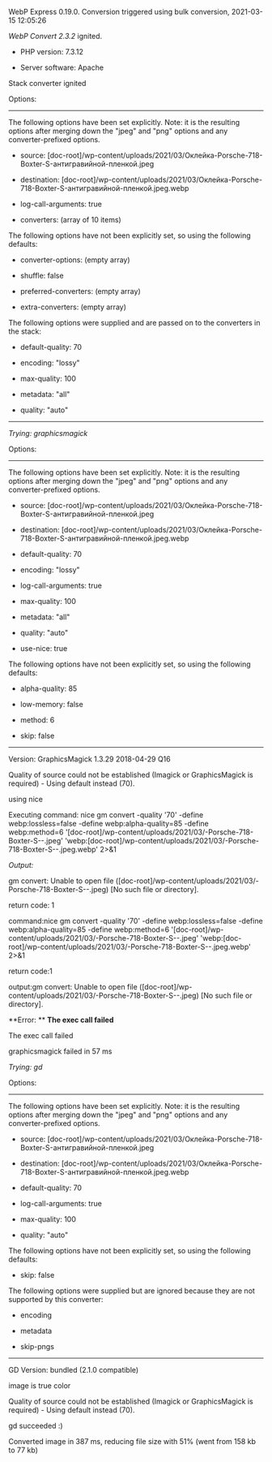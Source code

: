 WebP Express 0.19.0. Conversion triggered using bulk conversion, 2021-03-15 12:05:26

*WebP Convert 2.3.2*  ignited.
- PHP version: 7.3.12
- Server software: Apache

Stack converter ignited

Options:
------------
The following options have been set explicitly. Note: it is the resulting options after merging down the "jpeg" and "png" options and any converter-prefixed options.
- source: [doc-root]/wp-content/uploads/2021/03/Оклейка-Porsche-718-Boxter-S-антигравийной-пленкой.jpeg
- destination: [doc-root]/wp-content/uploads/2021/03/Оклейка-Porsche-718-Boxter-S-антигравийной-пленкой.jpeg.webp
- log-call-arguments: true
- converters: (array of 10 items)

The following options have not been explicitly set, so using the following defaults:
- converter-options: (empty array)
- shuffle: false
- preferred-converters: (empty array)
- extra-converters: (empty array)

The following options were supplied and are passed on to the converters in the stack:
- default-quality: 70
- encoding: "lossy"
- max-quality: 100
- metadata: "all"
- quality: "auto"
------------


*Trying: graphicsmagick* 

Options:
------------
The following options have been set explicitly. Note: it is the resulting options after merging down the "jpeg" and "png" options and any converter-prefixed options.
- source: [doc-root]/wp-content/uploads/2021/03/Оклейка-Porsche-718-Boxter-S-антигравийной-пленкой.jpeg
- destination: [doc-root]/wp-content/uploads/2021/03/Оклейка-Porsche-718-Boxter-S-антигравийной-пленкой.jpeg.webp
- default-quality: 70
- encoding: "lossy"
- log-call-arguments: true
- max-quality: 100
- metadata: "all"
- quality: "auto"
- use-nice: true

The following options have not been explicitly set, so using the following defaults:
- alpha-quality: 85
- low-memory: false
- method: 6
- skip: false
------------

Version: GraphicsMagick 1.3.29 2018-04-29 Q16 
Quality of source could not be established (Imagick or GraphicsMagick is required) - Using default instead (70).
using nice
Executing command: nice gm convert -quality '70' -define webp:lossless=false -define webp:alpha-quality=85 -define webp:method=6 '[doc-root]/wp-content/uploads/2021/03/-Porsche-718-Boxter-S--.jpeg' 'webp:[doc-root]/wp-content/uploads/2021/03/-Porsche-718-Boxter-S--.jpeg.webp' 2>&1

*Output:* 
gm convert: Unable to open file ([doc-root]/wp-content/uploads/2021/03/-Porsche-718-Boxter-S--.jpeg) [No such file or directory].

return code: 1
command:nice gm convert -quality '70' -define webp:lossless=false -define webp:alpha-quality=85 -define webp:method=6 '[doc-root]/wp-content/uploads/2021/03/-Porsche-718-Boxter-S--.jpeg' 'webp:[doc-root]/wp-content/uploads/2021/03/-Porsche-718-Boxter-S--.jpeg.webp' 2>&1
return code:1
output:gm convert: Unable to open file ([doc-root]/wp-content/uploads/2021/03/-Porsche-718-Boxter-S--.jpeg) [No such file or directory].

**Error: ** **The exec call failed** 
The exec call failed
graphicsmagick failed in 57 ms

*Trying: gd* 

Options:
------------
The following options have been set explicitly. Note: it is the resulting options after merging down the "jpeg" and "png" options and any converter-prefixed options.
- source: [doc-root]/wp-content/uploads/2021/03/Оклейка-Porsche-718-Boxter-S-антигравийной-пленкой.jpeg
- destination: [doc-root]/wp-content/uploads/2021/03/Оклейка-Porsche-718-Boxter-S-антигравийной-пленкой.jpeg.webp
- default-quality: 70
- log-call-arguments: true
- max-quality: 100
- quality: "auto"

The following options have not been explicitly set, so using the following defaults:
- skip: false

The following options were supplied but are ignored because they are not supported by this converter:
- encoding
- metadata
- skip-pngs
------------

GD Version: bundled (2.1.0 compatible)
image is true color
Quality of source could not be established (Imagick or GraphicsMagick is required) - Using default instead (70).
gd succeeded :)

Converted image in 387 ms, reducing file size with 51% (went from 158 kb to 77 kb)
